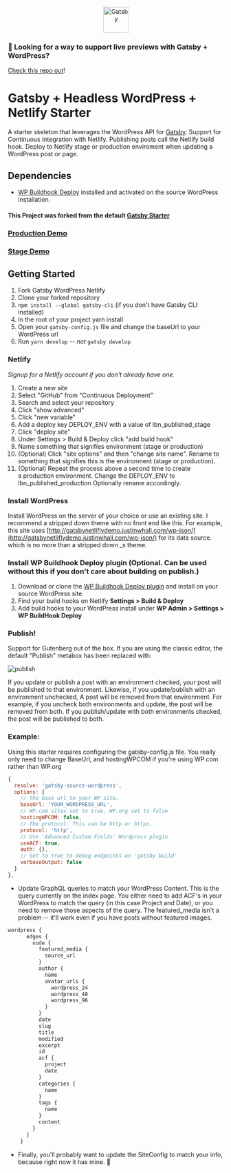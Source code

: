 <p align="center">
  <a href="https://www.gatsbyjs.org">
    <img alt="Gatsby" src="https://www.gatsbyjs.org/monogram.svg" width="60" />
  </a>
</p>

### 👋 Looking for a way to support live previews with Gatsby + WordPress?

[Check this repo out](https://github.com/justinwhall/wordpress-gatsby-preview-starter)!

# Gatsby + Headless WordPress + Netlify Starter

A starter skeleton that leverages the WordPress API for [Gatsby](https://github.com/gatsbyjs/gatsby/). Support for Continuous integration with Netlify. Publishing posts call the Netlify build hook. Deploy to Netlify stage or production enviroment when updating a WordPress post or page.

## Dependencies

- [WP Buildhook Deploy](https://github.com/justinwhall/littlebot-netlify) installed and activated on the source WordPress installation.

#### This Project was forked from the default [Gatsby Starter](https://github.com/gatsbyjs/gatsby-starter-blog)

### [Production Demo](https://gatsby-wordpress-netlify-production.netlify.com/)

### [Stage Demo](https://gatsby-wordpress-netlify-stage.netlify.com/)

## Getting Started

1. Fork Gatsby WordPress Netlify
2. Clone your forked repository
3. `npm install --global gatsby-cli` (if you don't have Gatsby CLI installed)
4. In the root of your project yarn install
5. Open your `gatsby-config.js` file and change the baseUrl to your WordPress url
6. Run `yarn develop` -- _not_ `gatsby develop`

### Netlify

_Signup for a Netlify account if you don't already have one._

1. Create a new site
2. Select "GitHub" from "Continuous Deployment"
3. Search and select your repository
4. Click "show advanced"
5. Click "new variable"
6. Add a deploy key DEPLOY_ENV with a value of lbn_published_stage
7. Click "deploy site"
8. Under Settings > Build & Deploy click "add build hook"
9. Name something that signifies environment (stage or production)
10. (Optional) Click "site options" and then "change site name". Rename to something that signifies this is the environment (stage or production).
11. (Optional) Repeat the process above a second time to create a production environment. Change the DEPLOY_ENV to lbn_published_production Optionally rename accordingly.

### Install WordPress

Install WordPress on the server of your choice or use an existing site. I recommend a stripped down theme with no front end like this. For example, this site uses [http://gatsbynetliflydemo.justinwhall.com/wp-json/](http://gatsbynetliflydemo.justinwhall.com/wp-json/) for its data source. which is no more than a stripped down \_s theme.

### Install WP Buildhook Deploy plugin (Optional. Can be used without this if you don't care about building on publish.)

1. Download or clone the [WP Buildhook Deploy plugin](https://github.com/justinwhall/littlebot-netlify) and install on your source WordPress site.
2. Find your build hooks on Netlify **Settings > Build & Deploy**
3. Add build hooks to your WordPress install under **WP Admin > Settings > WP BuildHook Deploy**

### Publish!

Support for Gutenberg out of the box. If you are using the classic editor, the default "Publish" metabox has been replaced with:

<img src="https://gatsbynetliflydemo.justinwhall.com/wp-content/uploads/2018/06/Screenshot-2018-06-29-18.50.37_preview-300x180.png" alt="publish"  />

If you update or publish a post with an environment checked, your post will be published to that environment. Likewise, if you update/publish with an environment unchecked, A post will be removed from that environment. For example, if you uncheck both environments and update, the post will be removed from both. If you publish/update with both environments checked, the post will be published to both.

### Example:

Using this starter requires configuring the gatsby-config.js file. You really only need to change BaseUrl, and hostingWPCOM if you're using WP.com rather than WP.org

```javascript
{
  resolve: 'gatsby-source-wordpress',
  options: {
    // The base url to your WP site.
    baseUrl: 'YOUR_WORDPRESS_URL',
    // WP.com sites set to true, WP.org set to false
    hostingWPCOM: false,
    // The protocol. This can be http or https.
    protocol: 'http',
    // Use 'Advanced Custom Fields' Wordpress plugin
    useACF: true,
    auth: {},
    // Set to true to debug endpoints on 'gatsby build'
    verboseOutput: false
  }
},
```

- Update GraphQL queries to match your WordPress Content. This is the query currently on the index page. You either need to add ACF's in your WordPress to match the query (in this case Project and Date), or you need to remove those aspects of the query. The featured_media isn't a problem -- it'll work even if you have posts without featured images.

```javascript
wordpress {
      edges {
        node {
          featured_media {
            source_url
          }
          author {
            name
            avatar_urls {
              wordpress_24
              wordpress_48
              wordpress_96
            }
          }
          date
          slug
          title
          modified
          excerpt
          id
          acf {
            project
            date
          }
          categories {
            name
          }
          tags {
            name
          }
          content
        }
      }
    }
```

- Finally, you'll probably want to update the SiteConfig to match your info, because right now it has mine. 🤠
